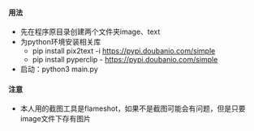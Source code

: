 #### 用法
- 先在程序原目录创建两个文件夹image、text
- 为python环境安装相关库
    - pip install pix2text -i https://pypi.doubanio.com/simple
    - pip install pyperclip - https://pypi.doubanio.com/simple
- 启动：python3 main.py
#### 注意
- 本人用的截图工具是flameshot，如果不是截图可能会有问题，但是只要image文件下存有图片